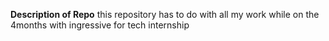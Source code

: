 **Description of Repo**
this repository has to do with all my work while on the 4months with ingressive for tech internship
